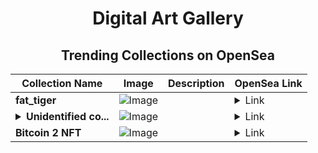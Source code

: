 <div align="center">

# Digital Art Gallery

## Trending Collections on OpenSea

| Collection Name                       | Image                                                                                     | Description                       | OpenSea Link                                                                                          |
|---------------------------------------|-------------------------------------------------------------------------------------------|-----------------------------------|--------------------------------------------------------------------------------------------------------|
| **fat_tiger** | ![Image](https://i.seadn.io/s/raw/files/96576d18357a46d92d8988e1ac45a70b.jpg?w=500&auto=format?w=200&auto=format) |  | <details><summary>Link</summary>[fat_tiger](https://opensea.io/collection/fat-tiger-4)</details> |
| **<details><summary>Unidentified co...</summary>Unidentified contract a75ca4e6-5329-4e7c-b00c-84a62705a94b</details>** | ![Image](https://i.seadn.io/s/raw/files/e9acf51ddce687ccf33c485e916aec1b.jpg?w=500&auto=format?w=200&auto=format) |  | <details><summary>Link</summary>[Unidentified contract a75ca4e6-5329-4e7c-b00c-84a62705a94b](https://opensea.io/collection/unidentified-contract-a75ca4e6-5329-4e7c-b00c-84a6)</details> |
| **Bitcoin 2 NFT** | ![Image](https://i.seadn.io/s/raw/files/5f4405e4e6eaa6a8c6808a9fb355e1bb.jpg?w=500&auto=format?w=200&auto=format) |  | <details><summary>Link</summary>[Bitcoin 2 NFT](https://opensea.io/collection/bitcoin-2-nft-1)</details> |

</div>